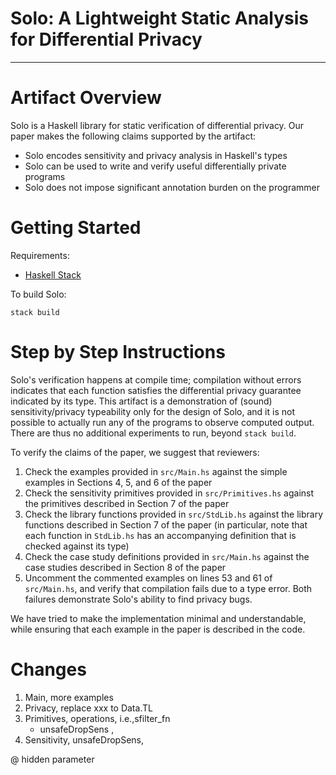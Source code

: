 # Solo: A Lightweight Static Analysis for Differential Privacy

----

# Artifact Overview

Solo is a Haskell library for static verification of differential
privacy. Our paper makes the following claims supported by the
artifact:

- Solo encodes sensitivity and privacy analysis in Haskell's types
- Solo can be used to write and verify useful differentially private programs
- Solo does not impose significant annotation burden on the programmer

# Getting Started

Requirements:
- [Haskell Stack](https://docs.haskellstack.org/en/stable/README/)

To build Solo:

```
stack build
```

# Step by Step Instructions

Solo's verification happens at compile time; compilation without errors
indicates that each function satisfies the differential privacy guarantee
indicated by its type. This artifact is a demonstration of (sound)
sensitivity/privacy typeability only for the design of Solo, and it is not
possible to actually run any of the programs to observe computed output. There
are thus no additional experiments to run, beyond `stack build`. 

To verify the claims of the paper, we suggest that reviewers:

1. Check the examples provided in `src/Main.hs` against the simple
   examples in Sections 4, 5, and 6 of the paper
2. Check the sensitivity primitives provided in `src/Primitives.hs`
   against the primitives described in Section 7 of the paper
3. Check the library functions provided in `src/StdLib.hs` against the
   library functions described in Section 7 of the paper (in
   particular, note that each function in `StdLib.hs` has an
   accompanying definition that is checked against its type)
4. Check the case study definitions provided in `src/Main.hs` against
   the case studies described in Section 8 of the paper
5. Uncomment the commented examples on lines 53 and 61 of
   `src/Main.hs`, and verify that compilation fails due to a type
   error. Both failures demonstrate Solo's ability to find privacy
   bugs.

We have tried to make the implementation minimal and understandable,
while ensuring that each example in the paper is described in the
code.

# Changes
1. Main, more examples
2. Privacy, replace xxx to Data.TL
3. Primitives, operations, i.e.,sfilter_fn
    * unsafeDropSens , 
4. Sensitivity, unsafeDropSens, 

@ hidden parameter

